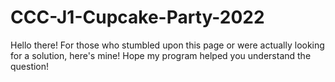 # CCC-J1-Cupcake-Party-2022
Hello there! For those who stumbled upon this page or were actually looking for a solution, here's mine!
Hope my program helped you understand the question!
